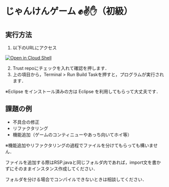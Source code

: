 # じゃんけんゲーム ✊✌️✋（初級）

## 実行方法

1. 以下のURLにアクセス

[![Open in Cloud Shell](https://gstatic.com/cloudssh/images/open-btn.svg)](https://ide.cloud.google.com/?cloudshell_git_repo=https://github.com/SocSEL-SIseminar1-2024/rsp-game&cloudshell_workspace=./&cloudshell_tutorial=README.md)

2. Trust repoにチェックを入れて確認を押します．
3. 上の項目から，Terminal > Run Build Taskを押すと，プログラムが実行されます．



※Eclipse をインストール済みの方は Eclipse を利用してもらって大丈夫です．

## 課題の例

- 不具合の修正
- リファクタリング
- 機能追加（ゲームのコンティニューやあっち向いてホイ等）

※機能追加やリファクタリングの過程でファイルを分けてもらっても構いません．

ファイルを追加する際はRSP.javaと同じフォルダ内であれば，import文を書かずにそのままインスタンス作成してください．

フォルダを分ける場合でコンパイルできないときは相談してください．
